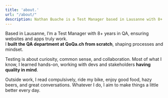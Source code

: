 ```yaml
---
title: 'about.'
url: "/about/"
description: Nathan Buache is a Test Manager based in Lausanne with 8+ years of QA experience. Learn about his professional journey and approach to quality assurance.
---
```


Based in Lausanne, I’m a Test Manager with 8+ years in QA, ensuring websites and apps truly work.  
I **built the QA department at QoQa.ch from scratch**, shaping processes and mindset.  

Testing is about curiosity, common sense, and collaboration. Most of what I know, I learned hands-on, working with devs and stakeholders **having quality in mind**.  

Outside work, I read compulsively, ride my bike, enjoy good food, hazy beers, and great conversations. Whatever I do, I aim to make things a little better every day.  
